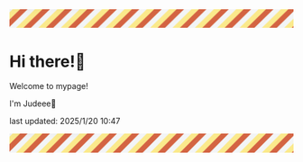 <!-- Header image -->
<img src="./pokemon/pokemon_29.png" width="1000">

# Hi there!👋

Welcome to mypage!

I'm Judeee🐷

last updated: 2025/1/20 10:47

<!-- Footer image -->
<img src="./pokemon/pokemon_29.png" width="1000">
